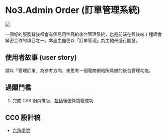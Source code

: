 # No3.Admin Order (訂單管理系統)

![](https://scontent.ftpe8-4.fna.fbcdn.net/v/t1.0-9/35485112_1952134021472900_4572156655558459392_n.jpg?_nc_cat=0&oh=175b252ba2a8d43ee1840938b4213d55&oe=5BA78AB4)

一個好的服務背後都會有個易用性高的後台管理系統，也是前端在與後端工程師會緊密合作的項目之一。本週主題便以「訂單管理」為主軸來進行開發。

## 使用者故事 (user story)

請以「管理訂單」為參考方向，來思考一個電商網站所具備的後台管理功能。


## 過關門檻
1. 完成 CSS 網頁排版，[投稿](https://docs.google.com/forms/d/e/1FAIpQLSdvlpUYTFUScuJBs-wu9AchBm_S56Unw68BZqEkIz8NyT667g/viewform)後便算挑戰成功

## CC0 設計稿
* [六角學院](https://hexschool.github.io/THE_F2E_Design/week3-admin%20order/)
